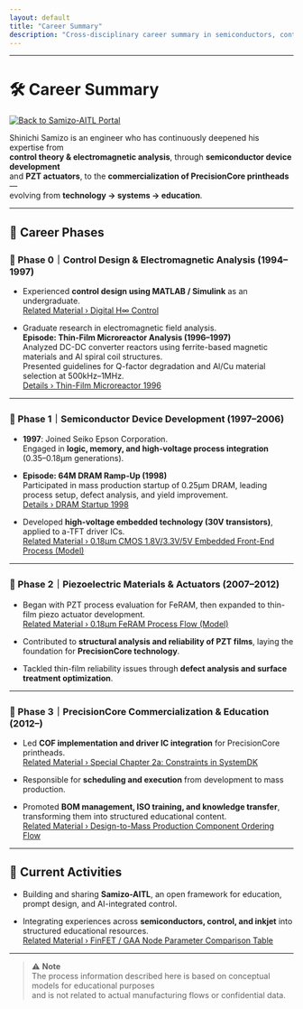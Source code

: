 ```yaml
---
layout: default
title: "Career Summary"
description: "Cross-disciplinary career summary in semiconductors, control, inkjet, and education"
---
```


---

# 🛠️ Career Summary

[![Back to Samizo-AITL Portal](https://img.shields.io/badge/Back%20to-Samizo--AITL%20Portal-brightgreen)](https://samizo-aitl.github.io/)

Shinichi Samizo is an engineer who has continuously deepened his expertise from  
**control theory & electromagnetic analysis**, through **semiconductor device development**  
and **PZT actuators**, to the **commercialization of PrecisionCore printheads**—  
evolving from **technology → systems → education**.

---

## 📘 Career Phases

### 🔹 Phase 0｜Control Design & Electromagnetic Analysis (1994–1997)
- Experienced **control design using MATLAB / Simulink** as an undergraduate.  
  [Related Material › Digital H∞ Control](https://samizo-aitl.github.io/EduController/part04_digital/theory/06_digital_hinf_control.html)

- Graduate research in electromagnetic field analysis.  
  **Episode: Thin-Film Microreactor Analysis (1996–1997)**  
  Analyzed DC-DC converter reactors using ferrite-based magnetic materials and Al spiral coil structures.  
  Presented guidelines for Q-factor degradation and Al/Cu material selection at 500kHz–1MHz.  
  [Details › Thin-Film Microreactor 1996](https://samizo-aitl.github.io/Edusemi-Plus/archive/in1996/thinfilm_microreactor/)

---

### 🔹 Phase 1｜Semiconductor Device Development (1997–2006)
- **1997**: Joined Seiko Epson Corporation.  
  Engaged in **logic, memory, and high-voltage process integration** (0.35–0.18μm generations).

- **Episode: 64M DRAM Ramp-Up (1998)**  
  Participated in mass production startup of 0.25μm DRAM, leading process setup, defect analysis, and yield improvement.  
  [Details › DRAM Startup 1998](https://samizo-aitl.github.io/Edusemi-Plus/archive/in1998/DRAM_Startup_64M_1998/)

- Developed **high-voltage embedded technology (30V transistors)**, applied to a-TFT driver ICs.  
  [Related Material › 0.18μm CMOS 1.8V/3.3V/5V Embedded Front-End Process (Model)](https://samizo-aitl.github.io/Edusemi-v4x/chapter3_process_evolution/docs/0.18um_1.8V_3.3V_5V)

---

### 🔹 Phase 2｜Piezoelectric Materials & Actuators (2007–2012)
- Began with PZT process evaluation for FeRAM, then expanded to thin-film piezo actuator development.  
  [Related Material › 0.18μm FeRAM Process Flow (Model)](https://samizo-aitl.github.io/Edusemi-v4x/d_chapter1_memory_technologies/doc_FeRAM/0.18um_FeRAM_ProcessFlow)

- Contributed to **structural analysis and reliability of PZT films**, laying the foundation for **PrecisionCore technology**.

- Tackled thin-film reliability issues through **defect analysis and surface treatment optimization**.

---

### 🔹 Phase 3｜PrecisionCore Commercialization & Education (2012–)
- Led **COF implementation and driver IC integration** for PrecisionCore printheads.  
  [Related Material › Special Chapter 2a: Constraints in SystemDK](https://samizo-aitl.github.io/Edusemi-v4x/f_chapter2a_systemdk/)

- Responsible for **scheduling and execution** from development to mass production.

- Promoted **BOM management, ISO training, and knowledge transfer**, transforming them into structured educational content.  
  [Related Material › Design-to-Mass Production Component Ordering Flow](https://samizo-aitl.github.io/EduMecha/08_production_process/production_process_flow.html)

---

## 🎯 Current Activities
- Building and sharing **Samizo-AITL**, an open framework for education, prompt design, and AI-integrated control.

- Integrating experiences across **semiconductors, control, and inkjet** into structured educational resources.  
  [Related Material › FinFET / GAA Node Parameter Comparison Table](https://samizo-aitl.github.io/Edusemi-v4x/f_chapter1_finfet_gaa/appendixf1_05_node_params)

---

> ⚠️ **Note**  
> The process information described here is based on conceptual models for educational purposes  
> and is not related to actual manufacturing flows or confidential data.
